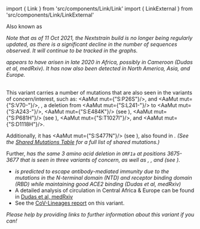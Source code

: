 import { Link } from 'src/components/Link/Link'
import { LinkExternal } from 'src/components/Link/LinkExternal'

Also known as <Lin name="B.1.620" />

_Note that as of 11 Oct 2021, the Nextstrain build is no longer being regularly updated, as there is a significant decline in the number of sequences observed. It will continue to be tracked in the graphs._

<Var name="20B/S:732A"/> appears to have arisen in late 2020 in Africa, possibly in Cameroon (<LinkExternal href="https://www.medrxiv.org/content/10.1101/2021.05.04.21256637v1">Dudas et al, medRxiv</LinkExternal>).
It has now also been detected in North America, Asia, and Europe.
<br/><br/>

This variant carries a number of mutations that are also seen in the variants of concern/interest, such as: <AaMut mut={"S:P26S"}/>, <Mut name="S:H69-"/> and <AaMut mut={"S:V70-"}/>, <Mut name="S:Y144-"/>, a deletion from <AaMut mut={"S:L241-"}/> to <AaMut mut={"S:A243-"}/>, <AaMut mut={"S:E484K"}/> (see <Mut name="S:E484"/>), <AaMut mut={"S:P681H"}/> (see <Mut name="S:P681"/>), <AaMut mut={"S:T1027I"}/>, and <AaMut mut={"S:D1118H"}/>.

Additionally, it has <AaMut mut={"S:S477N"}/> (see <Mut name="S:S477"/>), also found in <Var name="20A.EU2" prefix=""/>. (See the [Shared Mutations Table](/shared-mutations) for a full list of shared mutations.)

Further, <Var name="20B/S:732A" prefix=""/> has the same 3 amino acid deletion in `ORF1a` at positions 3675-3677 that is seen in three variants of concern, as well as <Var name="21D (Eta)" prefix=""/>, <Var name="21F (Iota)" prefix=""/>, and <Var name="21G (Lambda)" prefix=""/> (see <Mut name="ORF1a:S3675"/>).

- <Var name="20B/S:732A" prefix=""/> is predicted to escape antibody-mediated immunity due to the mutations in the N-terminal domain (NTD) and receptor binding domain (RBD) while maintaining good ACE2 binding (<LinkExternal href="https://www.medrxiv.org/content/10.1101/2021.05.04.21256637v1">Dudas et al, medRxiv</LinkExternal>)
- A detailed analysis of circulation in Central Africa & Europe can be found in [Dudas et al, medRxiv](https://www.medrxiv.org/content/10.1101/2021.05.04.21256637v1)
- See the [CoV-Lineages report](https://cov-lineages.org/lineages/lineage_B.1.620.html) on this variant.

_Please help by providing links to further information about this variant if you can!_
